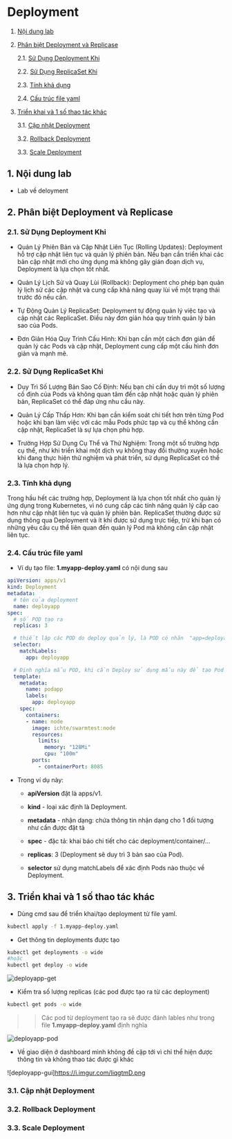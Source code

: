 # Deployment

1. [Nội dung lab](#contents)

2. [Phân biệt Deployment và Replicase](#deployment-relicaset)

    2.1. [Sử Dụng Deployment Khi](#d-use)

    2.2. [Sử Dụng ReplicaSet Khi](#r-use)

    2.3. [Tính khả dụng](#available)

    2.4. [Cấu trúc file yaml](#yaml-structure)

3. [Triển khai và 1 số  thao tác khác](#deployment-do)

    3.1. [Cập nhật Deployment](#deployment-update)

    3.2. [Rollback Deployment](#deployment-rollback)

    3.3. [Scale Deployment](#deployment-scale)

## 1. Nội dung lab <a name="contents"></a>

* Lab về  deloyment

## 2. Phân biệt Deployment và Replicase <a name="deployment-relicaset"></a>

### 2.1. Sử Dụng Deployment Khi <a name="d-use"></a>

* Quản Lý Phiên Bản và Cập Nhật Liên Tục (Rolling Updates): Deployment hỗ trợ cập nhật liên tục và quản lý phiên bản. Nếu bạn cần triển khai các bản cập nhật mới cho ứng dụng mà không gây gián đoạn dịch vụ, Deployment là lựa chọn tốt nhất.

* Quản Lý Lịch Sử và Quay Lùi (Rollback): Deployment cho phép bạn quản lý lịch sử các cập nhật và cung cấp khả năng quay lùi về một trạng thái trước đó nếu cần.

* Tự Động Quản Lý ReplicaSet: Deployment tự động quản lý việc tạo và cập nhật các ReplicaSet. Điều này đơn giản hóa quy trình quản lý bản sao của Pods.

* Đơn Giản Hóa Quy Trình Cấu Hình: Khi bạn cần một cách đơn giản để quản lý các Pods và cập nhật, Deployment cung cấp một cấu hình đơn giản và mạnh mẽ.

### 2.2. Sử Dụng ReplicaSet Khi <a name="r-use"></a>

* Duy Trì Số Lượng Bản Sao Cố Định: Nếu bạn chỉ cần duy trì một số lượng cố định của Pods và không quan tâm đến cập nhật hoặc quản lý phiên bản, ReplicaSet có thể đáp ứng nhu cầu này.

* Quản Lý Cấp Thấp Hơn: Khi bạn cần kiểm soát chi tiết hơn trên từng Pod hoặc khi bạn làm việc với các mẫu Pods phức tạp và cụ thể không cần cập nhật, ReplicaSet là sự lựa chọn phù hợp.

* Trường Hợp Sử Dụng Cụ Thể và Thử Nghiệm: Trong một số trường hợp cụ thể, như khi triển khai một dịch vụ không thay đổi thường xuyên hoặc khi đang thực hiện thử nghiệm và phát triển, sử dụng ReplicaSet có thể là lựa chọn hợp lý.

### 2.3. Tính khả dụng <a name="available"></a>

Trong hầu hết các trường hợp, Deployment là lựa chọn tốt nhất cho quản lý ứng dụng trong Kubernetes, vì nó cung cấp các tính năng quản lý cấp cao hơn như cập nhật liên tục và quản lý phiên bản. ReplicaSet thường được sử dụng thông qua Deployment và ít khi được sử dụng trực tiếp, trừ khi bạn có những yêu cầu cụ thể liên quan đến quản lý Pod mà không cần cập nhật liên tục.

### 2.4. Cấu trúc file yaml <a name="yaml-structure"></a>

* Ví dụ tạo file: **1.myapp-deploy.yaml** có nội dung sau

```yaml
apiVersion: apps/v1
kind: Deployment
metadata:
  # tên của deployment
  name: deployapp
spec:
  # số POD tạo ra
  replicas: 3

  # thiết lập các POD do deploy quản lý, là POD có nhãn  "app=deployapp"
  selector:
    matchLabels:
      app: deployapp

  # Định nghĩa mẫu POD, khi cần Deploy sử dụng mẫu này để tạo Pod
  template:
    metadata:
      name: podapp
      labels:
        app: deployapp
    spec:
      containers:
      - name: node
        image: ichte/swarmtest:node
        resources:
          limits:
            memory: "128Mi"
            cpu: "100m"
        ports:
          - containerPort: 8085
```

* Trong ví dụ này:

  * **apiVersion** đặt là apps/v1.

  * **kind** - loại xác định là Deployment.

  * **metadata** - nhận dạng: chứa thông tin nhận dạng cho 1 đối tượng như cần được đặt tả

  * **spec** - đặc tả: khai báo chi tiết cho các deployment/container/...

  * **replicas**: 3 (Deployment sẽ duy trì 3 bản sao của Pod).

  * **selector** sử dụng matchLabels để xác định Pods nào thuộc về  Deployment.

## 3. Triển khai và 1 số  thao tác khác <a name="deployment-do"></a>

* Dùng cmd sau để triển khai/tạo deployment từ file yaml.

```bash
kubectl apply -f 1.myapp-deploy.yaml
```

* Get thông tin deployments được tạo

```bash
kubectl get deployments -o wide
#hoặc
kubectl get deploy -o wide
```

![deployapp-get](https://i.imgur.com/J3YkfJn.png)

* Kiểm tra số  lượng replicas (các pod được tạo ra từ các deployment)

```bash
kubectl get pods -o wide
```

 >> Các pod từ deployment tạo ra sẽ được đánh lables như trong file **1.myapp-deploy.yaml** định nghĩa

![deployapp-pod](https://i.imgur.com/7SPyroY.png)

* Về  giao diện ở dashboard mình không đề  cặp tới vì chỉ thể hiện được thông tin và không thao tác được gì khác

![deployapp-gui]https://i.imgur.com/liqgtmD.png

### 3.1. Cập nhật Deployment <a name="deployment-update"></a>

### 3.2. Rollback Deployment <a name="deployment-rollback"></a>

### 3.3. Scale Deployment <a name="deployment-scale"></a>
